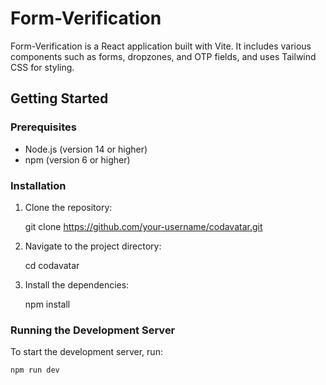 # Form-Verification

Form-Verification is a React application built with Vite. 
It includes various components such as forms, dropzones, and OTP fields, and uses Tailwind CSS for styling.


## Getting Started

### Prerequisites

- Node.js (version 14 or higher)
- npm (version 6 or higher)

### Installation

1. Clone the repository:
    
    git clone https://github.com/your-username/codavatar.git
    
2. Navigate to the project directory:
    
    cd codavatar
    
3. Install the dependencies:
    
    npm install
    

### Running the Development Server

To start the development server, run:
```sh
npm run dev
